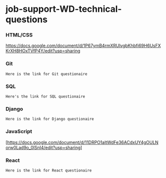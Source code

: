 # job-support-WD-technical-questions

### HTML/CSS
https://docs.google.com/document/d/1P67ymB4rmXRUlvgbKhbfi69H6UsFXKrXH8HOxTVfP4Y/edit?usp=sharing
### Git
```
Here is the link for Git questionaire
```
### SQL
```
Here's the link for SQL questionaire 
```
### Django
```
Here is the link for Django questionaire
```
### JavaScript

[https://docs.google.com/document/d/11DRPO1altWdFe36ACdxUY4gOULNorw0Lad9o_0lSnI4/edit?usp=sharing]

### React
```
Here is the link for React questionaire
```
